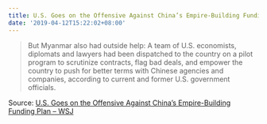 ```yaml
---
title: U.S. Goes on the Offensive Against China’s Empire-Building Funding Plan
date: '2019-04-12T15:22:02+08:00'
---
```

> But Myanmar also had outside help: A team of U.S. economists, diplomats and lawyers had been dispatched to the country on a pilot program to scrutinize contracts, flag bad deals, and empower the country to push for better terms with Chinese agencies and companies, according to current and former U.S. government officials.

Source: [U.S. Goes on the Offensive Against China’s Empire-Building Funding Plan – WSJ](https://www.wsj.com/articles/u-s-goes-on-the-offensive-against-chinas-empire-building-megaplan-11554809402)
